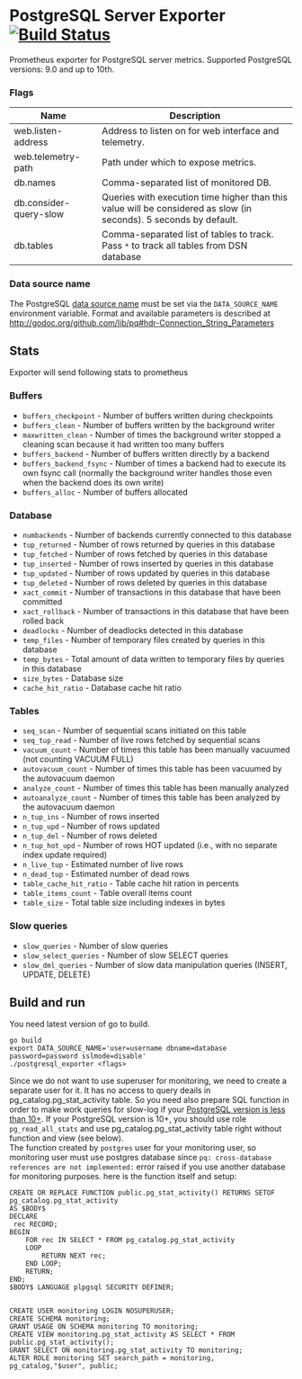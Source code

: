 # PostgreSQL Server Exporter [![Build Status](https://travis-ci.org/mc2soft/postgresql_exporter.svg)](https://travis-ci.org/mc2soft/postgresql_exporter)

Prometheus exporter for PostgreSQL server metrics. Supported PostgreSQL versions: 9.0 and up to 10th.


### Flags

Name                    | Description
------------------------|------------
web.listen-address      | Address to listen on for web interface and telemetry.
web.telemetry-path      | Path under which to expose metrics.
db.names                | Comma-separated list of monitored DB.
db.consider-query-slow  | Queries with execution time higher than this value will be considered as slow (in seconds). 5 seconds by default.
db.tables               | Comma-separated list of tables to track. Pass `*` to track all tables from DSN database


### Data source name

The PostgreSQL [data source name](http://en.wikipedia.org/wiki/Data_source_name)
must be set via the `DATA_SOURCE_NAME` environment variable.
Format and available parameters is described at http://godoc.org/github.com/lib/pq#hdr-Connection_String_Parameters

## Stats

Exporter will send following stats to prometheus

### Buffers

* `buffers_checkpoint`    - Number of buffers written during checkpoints
* `buffers_clean`         - Number of buffers written by the background writer
* `maxwritten_clean`      - Number of times the background writer stopped a cleaning scan because it had written too many buffers
* `buffers_backend`       - Number of buffers written directly by a backend
* `buffers_backend_fsync` - Number of times a backend had to execute its own fsync call (normally the background writer handles those even when the backend does its own write)
* `buffers_alloc`         - Number of buffers allocated

### Database

* `numbackends`     - Number of backends currently connected to this database
* `tup_returned`    - Number of rows returned by queries in this database
* `tup_fetched`     - Number of rows fetched by queries in this database
* `tup_inserted`    - Number of rows inserted by queries in this database
* `tup_updated`     - Number of rows updated by queries in this database
* `tup_deleted`     - Number of rows deleted by queries in this database
* `xact_commit`     - Number of transactions in this database that have been committed
* `xact_rollback`   - Number of transactions in this database that have been rolled back
* `deadlocks`       - Number of deadlocks detected in this database
* `temp_files`      - Number of temporary files created by queries in this database
* `temp_bytes`      - Total amount of data written to temporary files by queries in this database
* `size_bytes`      - Database size
* `cache_hit_ratio` - Database cache hit ratio

### Tables

* `seq_scan`              - Number of sequential scans initiated on this table
* `seq_tup_read`          - Number of live rows fetched by sequential scans
* `vacuum_count`          - Number of times this table has been manually vacuumed (not counting VACUUM FULL)
* `autovacuum_count`      - Number of times this table has been vacuumed by the autovacuum daemon
* `analyze_count`         - Number of times this table has been manually analyzed
* `autoanalyze_count`     - Number of times this table has been analyzed by the autovacuum daemon
* `n_tup_ins`             - Number of rows inserted
* `n_tup_upd`             - Number of rows updated
* `n_tup_del`             - Number of rows deleted
* `n_tup_hot_upd`         - Number of rows HOT updated (i.e., with no separate index update required)
* `n_live_tup`            - Estimated number of live rows
* `n_dead_tup`            - Estimated number of dead rows
* `table_cache_hit_ratio` - Table cache hit ration in percents
* `table_items_count`     - Table overall items count
* `table_size`            - Total table size including indexes in bytes

### Slow queries

* `slow_queries`        - Number of slow queries
* `slow_select_queries` - Number of slow SELECT queries
* `slow_dml_queries`    - Number of slow data manipulation queries (INSERT, UPDATE, DELETE)


## Build and run

You need latest version of go to build.

    go build
    export DATA_SOURCE_NAME='user=username dbname=database password=password sslmode=disable'
    ./postgresql_exporter <flags>


Since we do not want to use superuser for monitoring, we need to create a separate user for it. 
It has no access to query deails in pg_catalog.pg_stat_activity table. 
So you need also prepare SQL function in order to make work queries for slow-log if your [PostgreSQL version is less than 10+](https://www.postgresql.org/docs/10/static/default-roles.html). 
If your PostgreSQL version is 10+, you should use role `pg_read_all_stats` and use pg_catalog.pg_stat_activity table right without function and view (see below).     
The function created by `postgres` user for your monitoring user, so monitoring user must use postgres database since `pq: cross-database references are not implemented:` error raised if you use another database for monitoring purposes. 
here is the function itself and setup: 
```
CREATE OR REPLACE FUNCTION public.pg_stat_activity() RETURNS SETOF pg_catalog.pg_stat_activity
AS $BODY$
DECLARE
 rec RECORD;
BEGIN
    FOR rec IN SELECT * FROM pg_catalog.pg_stat_activity
    LOOP
        RETURN NEXT rec;
    END LOOP;
    RETURN;
END;
$BODY$ LANGUAGE plpgsql SECURITY DEFINER;


CREATE USER monitoring LOGIN NOSUPERUSER;
CREATE SCHEMA monitoring;
GRANT USAGE ON SCHEMA monitoring TO monitoring; 
CREATE VIEW monitoring.pg_stat_activity AS SELECT * FROM public.pg_stat_activity();
GRANT SELECT ON monitoring.pg_stat_activity TO monitoring;
ALTER ROLE monitoring SET search_path = monitoring, pg_catalog,"$user", public;
```